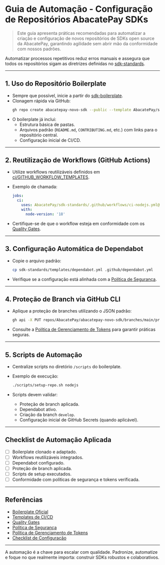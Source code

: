 
# Guia de Automação - Configuração de Repositórios AbacatePay SDKs

> Este guia apresenta práticas recomendadas para automatizar a criação e configuração de novos repositórios de SDKs open source da AbacatePay, garantindo agilidade sem abrir mão da conformidade com nossos padrões.

Automatizar processos repetitivos reduz erros manuais e assegura que todos os repositórios sigam as diretrizes definidas no [sdk-standards](https://github.com/AbacatePay/sdk-standards).

---

## 1. Uso do Repositório Boilerplate

- Sempre que possível, inicie a partir do [sdk-boilerplate](https://github.com/AbacatePay/sdk-boilerplate).
- Clonagem rápida via GitHub:
  ```bash
  gh repo create abacatepay-novo-sdk --public --template AbacatePay/sdk-boilerplate
  ```
- O boilerplate já inclui:
  - Estrutura básica de pastas.
  - Arquivos padrão (`README.md`, `CONTRIBUTING.md`, etc.) com links para o repositório central.
  - Configuração inicial de CI/CD.

---

## 2. Reutilização de Workflows (GitHub Actions)

- Utilize workflows reutilizáveis definidos em [ci/GITHUB_WORKFLOW_TEMPLATES](https://github.com/AbacatePay/sdk-standards/tree/main/ci/GITHUB_WORKFLOW_TEMPLATES).
- Exemplo de chamada:

  ```yaml
  jobs:
    ci:
      uses: AbacatePay/sdk-standards/.github/workflows/ci-nodejs.yml@main
      with:
        node-version: '18'
  ```

- Certifique-se de que o workflow esteja em conformidade com os [Quality Gates](https://github.com/AbacatePay/sdk-standards/blob/main/ci/QUALITY_GATES.md).

---

## 3. Configuração Automática de Dependabot

- Copie o arquivo padrão:
  ```bash
  cp sdk-standards/templates/dependabot.yml .github/dependabot.yml
  ```

- Verifique se a configuração está alinhada com a [Política de Segurança](https://github.com/AbacatePay/sdk-standards/blob/main/policies/SECURITY_POLICY.md).

---

## 4. Proteção de Branch via GitHub CLI

- Aplique a proteção de branches utilizando o JSON padrão:
  ```bash
  gh api -X PUT repos/AbacatePay/abacatepay-novo-sdk/branches/main/protection --input templates/branch-protection.json
  ```

- Consulte a [Política de Gerenciamento de Tokens](https://github.com/AbacatePay/sdk-standards/blob/main/policies/TOKEN_MANAGEMENT_POLICY.md) para garantir práticas seguras.

---

## 5. Scripts de Automação

- Centralize scripts no diretório `/scripts` do boilerplate.
- Exemplo de execução:

  ```bash
  ./scripts/setup-repo.sh nodejs
  ```

- Scripts devem validar:
  - Proteção de branch aplicada.
  - Dependabot ativo.
  - Criação da branch `develop`.
  - Configuração inicial de GitHub Secrets (quando aplicável).

---

## Checklist de Automação Aplicada

- [ ] Boilerplate clonado e adaptado.
- [ ] Workflows reutilizáveis integrados.
- [ ] Dependabot configurado.
- [ ] Proteção de branch aplicada.
- [ ] Scripts de setup executados.
- [ ] Conformidade com políticas de segurança e tokens verificada.

---

## Referências

- [Boilerplate Oficial](https://github.com/AbacatePay/sdk-boilerplate)
- [Templates de CI/CD](https://github.com/AbacatePay/sdk-standards/tree/main/ci/GITHUB_WORKFLOW_TEMPLATES)
- [Quality Gates](https://github.com/AbacatePay/sdk-standards/blob/main/ci/QUALITY_GATES.md)
- [Política de Segurança](https://github.com/AbacatePay/sdk-standards/blob/main/policies/SECURITY_POLICY.md)
- [Política de Gerenciamento de Tokens](https://github.com/AbacatePay/sdk-standards/blob/main/policies/TOKEN_MANAGEMENT_POLICY.md)
- [Checklist de Configuração](./CONFIGURATION_CHECKLIST.md)

---

A automação é a chave para escalar com qualidade. Padronize, automatize e foque no que realmente importa: construir SDKs robustos e colaborativos.
